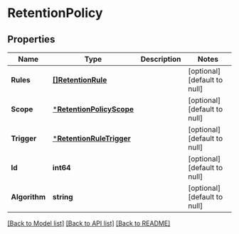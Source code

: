# RetentionPolicy

## Properties
Name | Type | Description | Notes
------------ | ------------- | ------------- | -------------
**Rules** | [**[]RetentionRule**](RetentionRule.md) |  | [optional] [default to null]
**Scope** | [***RetentionPolicyScope**](RetentionPolicyScope.md) |  | [optional] [default to null]
**Trigger** | [***RetentionRuleTrigger**](RetentionRuleTrigger.md) |  | [optional] [default to null]
**Id** | **int64** |  | [optional] [default to null]
**Algorithm** | **string** |  | [optional] [default to null]

[[Back to Model list]](../README.md#documentation-for-models) [[Back to API list]](../README.md#documentation-for-api-endpoints) [[Back to README]](../README.md)


